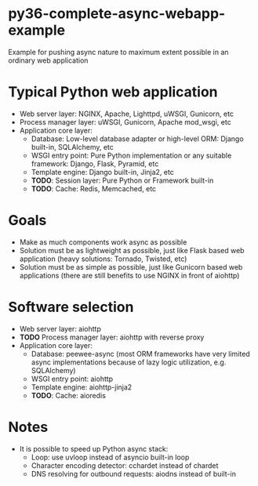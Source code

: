 # py36-complete-async-webapp-example
Example for pushing async nature to maximum extent possible in an ordinary web application

Typical Python web application
===
  * Web server layer: NGINX, Apache, Lighttpd, uWSGI, Gunicorn, etc
  * Process manager layer: uWSGI, Gunicorn, Apache mod_wsgi, etc
  * Application core layer:
    * Database: Low-level database adapter or high-level ORM: Django built-in, SQLAlchemy, etc
    * WSGI entry point: Pure Python implementation or any suitable framework: Django, Flask, Pyramid, etc
  	* Template engine: Django built-in, Jinja2, etc  
  	* __TODO__: Session layer: Pure Python or Framework built-in
  	* __TODO__: Cache: Redis, Memcached, etc

Goals
===
  * Make as much components work async as possible
  * Solution must be as lightweight as possible, just like Flask based web application (heavy solutions: Tornado, Twisted, etc)
  * Solution must be as simple as possible, just like Gunicorn based web applications (there are still benefits to use NGINX in front of aiohttp)

Software selection
===
  * Web server layer: aiohttp
  * __TODO__ Process manager layer: aiohttp with reverse proxy
  * Application core layer:
    * Database: peewee-async (most ORM frameworks have very limited async implementations because of lazy logic utilization, e.g. SQLAlchemy)
    * WSGI entry point: aiohttp
  	* Template engine: aiohttp-jinja2 
  	* __TODO__: Cache: aioredis

Notes
===
  * It is possible to speed up Python async stack:
    * Loop: use uvloop instead of asyncio built-in loop
    * Character encoding detector: cchardet instead of chardet
    * DNS resolving for outbound requests: aiodns instead of built-in
